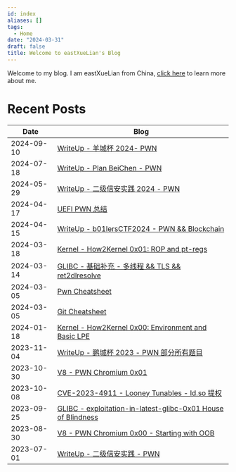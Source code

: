 ```yaml
---
id: index
aliases: []
tags:
  - Home
date: "2024-03-31"
draft: false
title: Welcome to eastXueLian's Blog
---
```


Welcome to my blog. I am eastXueLian from China, [click here](about.md) to learn more about me.

# Recent Posts

| Date       | Blog                                                                                     |
| ---------- | ---------------------------------------------------------------------------------------- |
| 2024-09-10 | [WriteUp - 羊城杯 2024- PWN](ycb-2024)                                              |
| 2024-07-18 | [WriteUp - Plan BeiChen - PWN](bc-ctf-2024)                                              |
| 2024-05-29 | [WriteUp - 二级信安实践 2024 - PWN](xinan-level2-2024)                                   |
| 2024-04-17 | [UEFI PWN 总结](UEFI-pwn-0x00)                                                           |
| 2024-04-15 | [WriteUp - b01lersCTF2024 - PWN && Blockchain](b01lers-CTF-2024)                         |
| 2024-03-18 | [Kernel - How2Kernel 0x01: ROP and pt-regs](Kernel-How2Kernel-0x01-ROP) |
| 2024-03-14 | [GLIBC - 基础补充 - 多线程 && TLS && ret2dlresolve](glibc-basics)                        |
| 2024-03-05 | [Pwn Cheatsheet](Pwn-Cheatsheet)                                                         |
| 2024-03-05 | [Git Cheatsheet](Git-Cheatsheet)                                                         |
| 2024-01-18 | [Kernel - How2Kernel 0x00: Environment and Basic LPE](Kernel-How2Kernel-0x00-Foundation) |
| 2023-11-04 | [WriteUp - 鹏城杯 2023 - PWN 部分所有题目](pcb-2023)                                     |
| 2023-10-30 | [V8 - PWN Chromium 0x01](v8-pwn-0x01)                                                    |
| 2023-10-08 | [CVE-2023-4911 - Looney Tunables - ld.so 提权](CVE-2023-4911)                            |
| 2023-09-25 | [GLIBC - exploitation-in-latest-glibc-0x01 House of Blindness](glibc-blindness)          |
| 2023-08-30 | [V8 - PWN Chromium 0x00 - Starting with OOB](v8-pwn-0x00)                                                    |
| 2023-07-01 | [WriteUp - 二级信安实践 - PWN](xinan-level2-2023)                                        |
